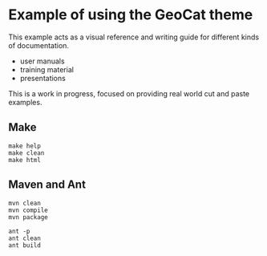 # Example of using the GeoCat theme

This example acts as a visual reference and writing guide for different kinds of documentation.

* user manuals
* training material
* presentations

This is a work in progress, focused on providing real world cut and paste examples.

## Make

```
make help
make clean
make html
```

## Maven and Ant

```
mvn clean
mvn compile
mvn package
```

```
ant -p
ant clean
ant build
```

